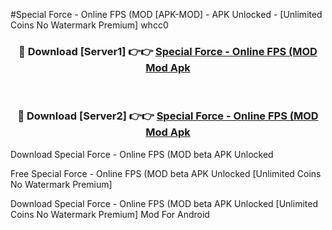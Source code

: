 #Special Force - Online FPS (MOD [APK-MOD] - APK Unlocked - [Unlimited Coins No Watermark Premium] whcc0



<div align="center">

<h3>🔴 Download [Server1] 👉👉 <a href="https://momento.my/?title=Special_Force_-_Online_FPS_(MOD">Special Force - Online FPS (MOD Mod Apk</a></h3><br>

<h3>🔴 Download [Server2] 👉👉 <a href="https://momento.my/?title=Special_Force_-_Online_FPS_(MOD">Special Force - Online FPS (MOD Mod Apk</a></h3>
</div>



Download Special Force - Online FPS (MOD beta APK Unlocked

Free Special Force - Online FPS (MOD beta APK Unlocked [Unlimited Coins No Watermark Premium]

Download Special Force - Online FPS (MOD beta APK Unlocked [Unlimited Coins No Watermark Premium] Mod For Android
